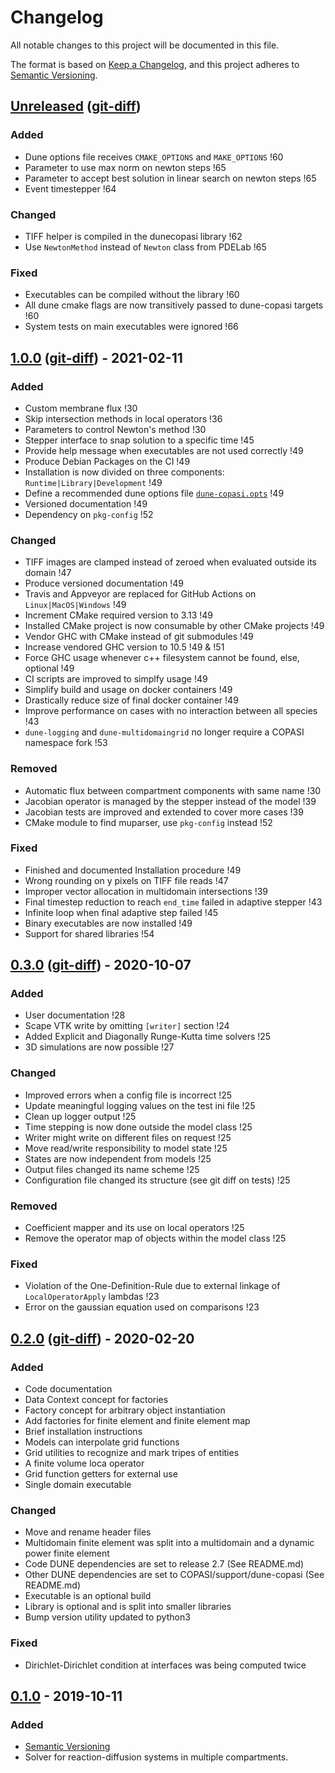 # Changelog

All notable changes to this project will be documented in this file.

The format is based on [Keep a Changelog](https://keepachangelog.com/en/1.0.0/),
and this project adheres to [Semantic Versioning](https://semver.org/spec/v2.0.0.html).

<!--
Guiding Principles

    Changelogs are for humans, not machines.
    There should be an entry for every single version.
    The same types of changes should be grouped.
    Versions and sections should be linkable.
    The latest version comes first.
    The release date of each version is displayed.
    Mention whether you follow Semantic Versioning.

Types of changes

    Added         for new features.
    Changed       for changes in existing functionality.
    Deprecated    for soon-to-be removed features.
    Removed       for now removed features.
    Fixed         for any bug fixes.
    Security      in case of vulnerabilities.
 -->

## [Unreleased] ([git-diff][Unreleased-diff])
### Added
 - Dune options file receives `CMAKE_OPTIONS` and `MAKE_OPTIONS` !60
 - Parameter to use max norm on newton steps !65
 - Parameter to accept best solution in linear search on newton steps !65
 - Event timestepper !64
### Changed
 - TIFF helper is compiled in the dunecopasi library !62
 - Use `NewtonMethod` instead of `Newton` class from PDELab !65
### Fixed
 - Executables can be compiled without the library !60
 - All dune cmake flags are now transitively passed to dune-copasi targets !60
 - System tests on main executables were ignored !66

## [1.0.0] ([git-diff][1.0.0-diff]) - 2021-02-11
### Added
- Custom membrane flux !30
- Skip intersection methods in local operators !36
- Parameters to control Newton's method !30
- Stepper interface to snap solution to a specific time !45
- Provide help message when executables are not used correctly !49
- Produce Debian Packages on the CI !49
- Installation is now divided on three components: `Runtime|Library|Development` !49
- Define a recommended dune options file [`dune-copasi.opts`](dune-copasi.opts) !49
- Versioned documentation !49
- Dependency on `pkg-config` !52
### Changed
- TIFF images are clamped instead of zeroed when evaluated outside its domain !47
- Produce versioned documentation !49
- Travis and Appveyor are replaced for GitHub Actions on `Linux|MacOS|Windows` !49
- Increment CMake required version to 3.13 !49
- Installed CMake project is now consumable by other CMake projects !49
- Vendor GHC with CMake instead of git submodules !49
- Increase vendored GHC version to 10.5 !49 & !51
- Force GHC usage whenever c++ filesystem cannot be found, else, optional !49
- CI scripts are improved to simplfy usage !49
- Simplify build and usage on docker containers !49
- Drastically reduce size of final docker container !49
- Improve performance on cases with no interaction between all species !43
- `dune-logging` and `dune-multidomaingrid` no longer require a COPASI namespace fork !53
### Removed
- Automatic flux between compartment components with same name !30
- Jacobian operator is managed by the stepper instead of the model !39
- Jacobian tests are improved and extended to cover more cases !39
- CMake module to find muparser, use `pkg-config` instead !52
### Fixed
- Finished and documented Installation procedure !49
- Wrong rounding on y pixels on TIFF file reads !47
- Improper vector allocation in multidomain intersections !39
- Final timestep reduction to reach `end_time` failed in adaptive stepper !43
- Infinite loop when final adaptive step failed !45
- Binary executables are now installed !49
- Support for shared libraries !54

## [0.3.0] ([git-diff][0.3.0-diff]) - 2020-10-07
### Added
- User documentation !28
- Scape VTK write by omitting `[writer]` section !24
- Added Explicit and Diagonally Runge-Kutta time solvers !25
- 3D simulations are now possible !27
### Changed
- Improved errors when a config file is incorrect !25
- Update meaningful logging values on the test ini file !25
- Clean up logger output !25
- Time stepping is now done outside the model class !25
- Writer might write on different files on request !25
- Move read/write responsibility to model state !25
- States are now independent from models !25
- Output files changed its name scheme !25
- Configuration file changed its structure (see git diff on tests) !25
### Removed
- Coefficient mapper and its use on local operators !25
- Remove the operator map of objects within the model class !25
### Fixed
- Violation of the One-Definition-Rule due to external linkage of `LocalOperatorApply` lambdas !23
- Error on the gaussian equation used on comparisons !23

## [0.2.0] ([git-diff][0.2.0-diff]) - 2020-02-20
### Added
- Code documentation
- Data Context concept for factories
- Factory concept for arbitrary object instantiation
- Add factories for finite element and finite element map
- Brief installation instructions
- Models can interpolate grid functions
- Grid utilities to recognize and mark tripes of entities
- A finite volume loca operator
- Grid function getters for external use
- Single domain executable
### Changed
- Move and rename header files
- Multidomain finite element was split into a multidomain and a dynamic power finite element
- Code DUNE dependencies are set to release 2.7 (See README.md)
- Other DUNE dependencies are set to COPASI/support/dune-copasi (See README.md)
- Executable is an optional build
- Library is optional and is split into smaller libraries
- Bump version utility updated to python3
### Fixed
- Dirichlet-Dirichlet condition at interfaces was being computed twice

## [0.1.0] - 2019-10-11
### Added
- [Semantic Versioning](https://semver.org/spec/v2.0.0.html)
- Solver for reaction-diffusion systems in multiple compartments.

[Unreleased-diff]: https://gitlab.dune-project.org/copasi/dune-copasi/compare/v1.0.0...master
[1.0.0-diff]: https://gitlab.dune-project.org/copasi/dune-copasi/compare/v0.3.0...v1.0.0
[0.3.0-diff]: https://gitlab.dune-project.org/copasi/dune-copasi/compare/v0.2.0...v0.3.0
[0.2.0-diff]: https://gitlab.dune-project.org/copasi/dune-copasi/compare/v0.1.0...v0.2.0

[Unreleased]: https://gitlab.dune-project.org/copasi/dune-copasi/-/tree/master

[1.0.0]: https://gitlab.dune-project.org/copasi/dune-copasi/-/releases/v1.0.0
[0.3.0]: https://gitlab.dune-project.org/copasi/dune-copasi/-/releases/v0.3.0
[0.2.0]: https://gitlab.dune-project.org/copasi/dune-copasi/-/releases/v0.2.0
[0.1.0]: https://gitlab.dune-project.org/copasi/dune-copasi/-/releases/v0.1.0
